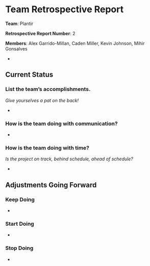 # Team Retrospective Report

**Team**: Plantir

**Retrospective Report Number**: 2 

**Members**: Alex Garrido-Millan, Caden Miller, Kevin Johnson, Mihir Gonsalves

* 

## Current Status

### List the team’s accomplishments.

*Give yourselves a pat on the back!*

* 

### How is the team doing with communication?

* 

###  How is the team doing with time? 

*Is the project on track, behind schedule, ahead of schedule?*

*

## Adjustments Going Forward

### Keep Doing

* 

### Start Doing

* 

### Stop Doing

*